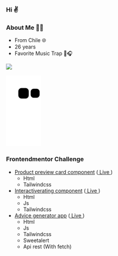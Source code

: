 ### Hi ✌

### About Me 🙍‍♂️
- From Chile 🌐
- 26 years
- Favorite Music Trap 🎵🎧

<a href="https://liamthomas.cl" target="_blank"><img src="https://img.shields.io/static/v1?label=Liamthomas%20Status&message=Online&color=green&style=for-the-badge&logo=AdGuard" target="_blank"></a>

![Snake animation](https://github.com/fairstyle/fairstyle/blob/output/github-contribution-grid-snake.svg)

### Frontendmentor Challenge
- [Product preview card component](https://github.com/fairstyle/frontendmentor-Product-preview-card-component) ([ Live ](https://fairstyle.github.io/frontendmentor-Product-preview-card-component/))
  - Html
  - Tailwindcss
- [Interactiverating component](https://github.com/fairstyle/frontendmentor-Interactive-rating-component) ([ Live ](https://fairstyle.github.io/frontendmentor-Interactive-rating-component/))
  - Html
  - Js
  - Tailwindcss
- [Advice generator app](https://github.com/fairstyle/frontendmentor-Advice-generator-app) ([ Live ](https://fairstyle.github.io/frontendmentor-Advice-generator-app/))
  - Html
  - Js
  - Tailwindcss
  - Sweetalert
  - Api rest (With fetch)



